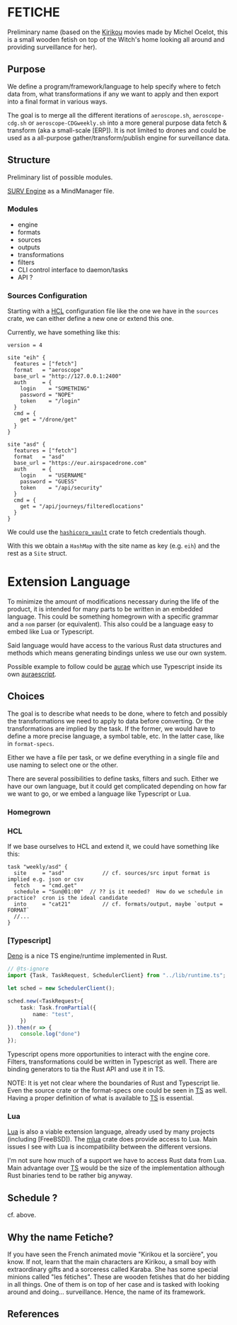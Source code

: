 # FETICHE

Preliminary name (based on the [Kirikou] movies made by Michel Ocelot, this is a small wooden fetish on top of the 
Witch's home looking all around and providing surveillance for her).

## Purpose

We define a program/framework/language to help specify where to fetch data from, what transformations if any we want
to apply and then export into a final format in various ways.

The goal is to merge all the different iterations of `aeroscope.sh`, `aeroscope-cdg.sh` or `aeroscope-CDGweekly.sh` into
a more general purpose data fetch & transform (aka a small-scale [ERP]).  It is not limited to drones and could be used as
a all-purpose gather/transform/publish engine for surveillance data.

## Structure

Preliminary list of possible modules.

[SURV Engine](file:Fetiche%20Engine.mmap) as a MindManager file.

### Modules

- engine
- formats
- sources
- outputs
- transformations
- filters
- CLI control interface to daemon/tasks
- API ?

### Sources Configuration

Starting with a [HCL] configuration file like the one we have in the `sources` crate, we can either define a new one or
extend this one.

Currently, we have something like this:

```hcl
version = 4

site "eih" {
  features = ["fetch"]
  format   = "aeroscope"
  base_url = "http://127.0.0.1:2400"
  auth     = {
    login    = "SOMETHING"
    password = "NOPE"
    token    = "/login"
  }
  cmd = {
    get = "/drone/get"
  }
}

site "asd" {
  features = ["fetch"]
  format   = "asd"
  base_url = "https://eur.airspacedrone.com"
  auth     = {
    login    = "USERNAME"
    password = "GUESS"
    token    = "/api/security"
  }
  cmd = {
    get = "/api/journeys/filteredlocations"
  }
}
```

We could use the [`hashicorp_vault`][Vault] crate to fetch credentials though.

With this we obtain a `HashMap` with the site name as key (e.g. `eih`) and the rest as a `Site` struct.

# Extension Language

To minimize the amount of modifications necessary during the life of the product, it is intended for many parts to be
written in an embedded language.  This could be something homegrown with a specific grammar and a `nom`  parser 
(or equivalent).  This also could be a language easy to embed like Lua or Typescript.

Said language would have access to the various Rust data structures and methods which means generating bindings unless
we use our own system.

Possible example to follow could be [aurae] which use Typescript inside its own [auraescript].

## Choices

The goal is to describe what needs to be done, where to fetch and possibly the transformations we need to apply to data
before converting. Or the transformations are implied by the task. If the former, we would have to define a more precise
language, a symbol table, etc. In the latter case, like in `format-specs`.

Either we have a file per task, or we define everything in a single file and use naming to select one or the other.

There are several possibilities to define tasks, filters and such.  Either we have our own language, but it could get complicated depending on how far we want to go, or we embed a language like Typescript or Lua.

### Homegrown

### HCL

If we base ourselves to HCL and extend it, we could have something like this:

```hcl
task "weekly/asd" {
  site     = "asd"            // cf. sources/src input format is implied e.g. json or csv
  fetch    = "cmd.get"
  schedule = "Sun@01:00"  // ?? is it needed?  How do we schedule in practice?  cron is the ideal candidate
  into     = "cat21"          // cf. formats/output, maybe `output =  FORMAT`
  //...
}
```

### [Typescript]

[Deno] is a nice TS engine/runtime implemented in Rust.

```typescript
// @ts-ignore
import {Task, TaskRequest, SchedulerClient} from "../lib/runtime.ts";

let sched = new SchedulerClient();

sched.new(<TaskRequest>{
    task: Task.fromPartial({
        name: "test",
    })
}).then(r => {
    console.log("done")
});
```

Typescript opens more opportunities to interact with the engine core. Filters, transformations could be written in
Typescript as well.  There are binding generators to tia the Rust API and use it in TS.

NOTE: It is yet not clear where the boundaries of Rust and Typescript lie.  Even the source crate or the format-specs one
could be seen in [TS] as well.  Having a proper definition of what is available to [TS] is essential.

### Lua

[Lua] is also a viable extension language, already used by many projects (including [FreeBSD]). The [mlua] crate does
provide access to Lua. Main issues I see with Lua is incompatibility between the different versions.

I'm not sure how much of a support we have to access Rust data from Lua. Main advantage over [TS]  would be
the size of the implementation although Rust binaries tend to be rather big anyway.

## Schedule ?

cf. above.

## Why the name Fetiche?

If you have seen the French animated movie "Kirikou et la sorcière", you know. If not, learn that the main characters
are Kirikou, a small boy with extraordinary gifts and a sorceress called Karaba. She has some special minions called
"les fétiches". These are wooden fetishes that do her bidding in all things. One of them is on top of her case and is
tasked with looking around and doing... surveillance. Hence, the name of its framework.

## References

[HCL]: https://github.com/hashicorp/hcl/blob/main/hclsyntax/spec.md

[Vault]: https://crates.io/hashicorp_vault

[TS]: https://en.wikipedia.org/wiki/TypeScript

[deno]: https://deno.land/

[deno-rs]: https://lib.rs/crates/deno_core

[mlua]: https://lib.rs/crates/mlua

[Lua]: https://www.lua.org/

[Kirikou]: https://en.wikipedia.org/wiki/Kirikou_and_the_Sorceress

[aurae]: https://github.com/aurae-runtime/aurae

[auraescript]: https://github.com/aurae-runtime/aurae/tree/main/auraescript
